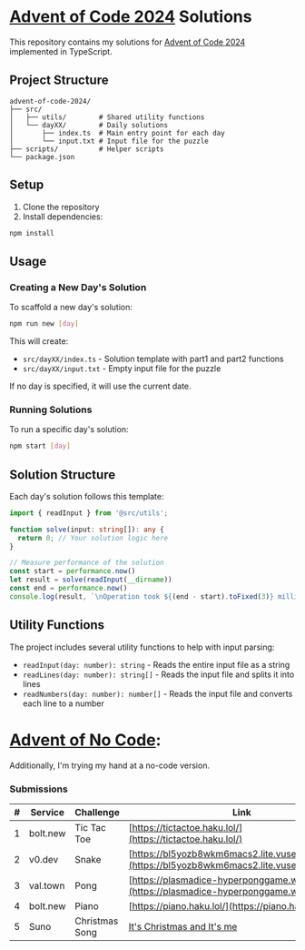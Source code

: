 # [Advent of Code 2024](https://adventofcode.com/2024) Solutions

This repository contains my solutions for [Advent of Code 2024](https://adventofcode.com/2024) implemented in TypeScript.

## Project Structure

```
advent-of-code-2024/
├── src/
│   ├── utils/        # Shared utility functions
│   └── dayXX/        # Daily solutions
│       ├── index.ts  # Main entry point for each day
│       └── input.txt # Input file for the puzzle
├── scripts/          # Helper scripts
└── package.json
```

## Setup

1. Clone the repository
2. Install dependencies:
```bash
npm install
```

## Usage

### Creating a New Day's Solution

To scaffold a new day's solution:

```bash
npm run new [day]
```

This will create:
- `src/dayXX/index.ts` - Solution template with part1 and part2 functions
- `src/dayXX/input.txt` - Empty input file for the puzzle


If no day is specified, it will use the current date.

### Running Solutions

To run a specific day's solution:

```bash
npm start [day]
```

## Solution Structure

Each day's solution follows this template:

```typescript
import { readInput } from '@src/utils';

function solve(input: string[]): any {
  return 0; // Your solution logic here
}

// Measure performance of the solution
const start = performance.now()
let result = solve(readInput(__dirname))
const end = performance.now()
console.log(result, `\nOperation took ${(end - start).toFixed(3)} milliseconds`);
```

## Utility Functions

The project includes several utility functions to help with input parsing:

- `readInput(day: number): string` - Reads the entire input file as a string
- `readLines(day: number): string[]` - Reads the input file and splits it into lines
- `readNumbers(day: number): number[]` - Reads the input file and converts each line to a number

# [Advent of No Code](https://www.adventofnocode.io/):

Additionally, I'm trying my hand at a no-code version.

### Submissions

| #  | Service   | Challenge       | Link                                                                 |
|----|------------|-----------------|----------------------------------------------------------------------|
| 1  | bolt.new   | Tic Tac Toe     | [https://tictactoe.haku.lol/](https://tictactoe.haku.lol/)             |
| 2  | v0.dev     | Snake           | [https://bl5yozb8wkm6macs2.lite.vusercontent.net/](https://bl5yozb8wkm6macs2.lite.vusercontent.net/) |
| 3  | val.town   | Pong            | [https://plasmadice-hyperponggame.web.val.run](https://plasmadice-hyperponggame.web.val.run)     |
| 4  | bolt.new   | Piano           | [https://piano.haku.lol/](https://piano.haku.lol/)                     |
| 5  | Suno       | Christmas Song  | [It's Christmas and It's me](https://suno.com/song/033b255c-c576-4674-b837-886215a73497) |
